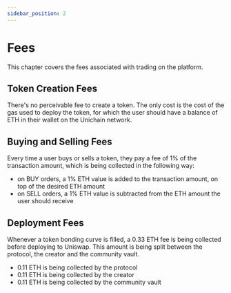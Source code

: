 ```yaml
---
sidebar_position: 2
---
```


# Fees

This chapter covers the fees associated with trading on the platform.

## Token Creation Fees

There's no perceivable fee to create a token. The only cost is the cost of the gas used to deploy the token, for which the user should have a balance of ETH in their wallet on the Unichain network.

## Buying and Selling Fees

Every time a user buys or sells a token, they pay a fee of 1% of the transaction amount, which is being collected in the following way: 

- on BUY orders, a 1% ETH value is added to the transaction amount, on top of the desired ETH amount
- on SELL orders, a 1% ETH value is subtracted from the ETH amount the user should receive

## Deployment Fees

Whenever a token bonding curve is filled, a 0.33 ETH fee is being collected before deploying to Uniswap. This amount is being split between the protocol, the creator and the community vault.

- 0.11 ETH is being collected by the protocol
- 0.11 ETH is being collected by the creator
- 0.11 ETH is being collected by the community vault


